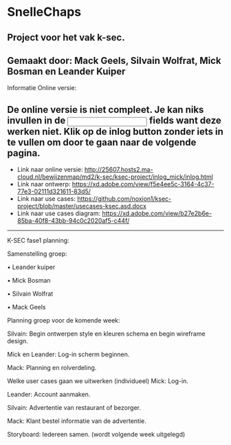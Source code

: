 # SnelleChaps

Project voor het vak k-sec.
-
Gemaakt door: Mack Geels, Silvain Wolfrat, Mick Bosman en Leander Kuiper
-

Informatie Online versie:

De online versie is niet compleet. Je kan niks invullen in de <input> fields want deze werken niet. Klik op de inlog button zonder iets in te vullen om door te gaan naar de volgende pagina.
-

- Link naar online versie: http://25607.hosts2.ma-cloud.nl/bewijzenmap/md2/k-sec/ksec-project/inlog_mick/inlog.html
- Link naar ontwerp: https://xd.adobe.com/view/f5e4ee5c-3164-4c37-77e3-02111d321611-83d5/
- Link naar use cases: https://github.com/noxion1/ksec-project/blob/master/usecases-ksec.asd.docx
- Link naar use cases diagram: https://xd.adobe.com/view/b27e2b6e-85ba-40f8-43bb-94c0c2020af5-c44f/


---
K-SEC fase1 planning:

Samenstelling groep:

•	Leander kuiper

•	Mick Bosman

•	Silvain Wolfrat

•	Mack Geels

Planning groep voor de komende week:

Silvain:
Begin ontwerpen style en kleuren schema en begin wireframe design.

Mick en Leander: Log-in scherm beginnen.

Mack: Planning en rolverdeling.

Welke user cases gaan we uitwerken (individueel)
Mick: Log-in.

Leander: Account aanmaken.

Silvain: Advertentie van restaurant of bezorger.

Mack: Klant bestel informatie van de advertentie.

Storyboard:
Iedereen samen. (wordt volgende week uitgelegd)





